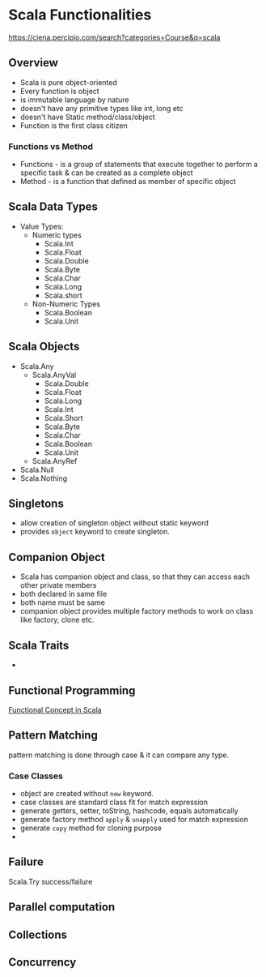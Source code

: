 # Scala Functionalities
https://ciena.percipio.com/search?categories=Course&q=scala

## Overview
* Scala is pure object-oriented
* Every function is object
* is immutable language by nature
* doesn't have any primitive types like int, long etc
* doesn't have Static method/class/object
* Function is the first class citizen

### Functions vs Method
* Functions - is a group of statements that execute together to perform a specific task &
can be created as a complete object
* Method - is a function that defined as member of specific object

## Scala Data Types
*  Value Types:
    - Numeric types
      - Scala.Int
      - Scala.Float
      - Scala.Double
      - Scala.Byte
      - Scala.Char
      - Scala.Long
      - Scala.short
    - Non-Numeric Types
      - Scala.Boolean
      - Scala.Unit

## Scala Objects
* Scala.Any
     - Scala.AnyVal
       - Scala.Double
       - Scala.Float
       - Scala.Long
       - Scala.Int
       - Scala.Short
       - Scala.Byte
       - Scala.Char
       - Scala.Boolean
       - Scala.Unit
     - Scala.AnyRef
* Scala.Null
* Scala.Nothing

## Singletons
* allow creation of singleton object without static keyword
* provides `object` keyword to create singleton. 

## Companion Object
* Scala has companion object and class, so that they can access each other private members
* both declared in same file
* both name must be same
* companion object provides multiple factory methods to work on class like factory, clone etc.

## Scala Traits
* 
## Functional Programming
[Functional Concept in Scala](src/main/scala/functional/programming/functional.md)

## Pattern Matching
pattern matching is done through case & it can compare any type.

### Case Classes
* object are created without `new` keyword.
* case classes are standard class fit for match expression
* generate getters, setter, toString, hashcode, equals automatically
* generate factory method `apply` & `unapply` used for match expression
* generate `copy` method for cloning purpose
* 

## Failure
Scala.Try success/failure

## Parallel computation
## Collections
## Concurrency





